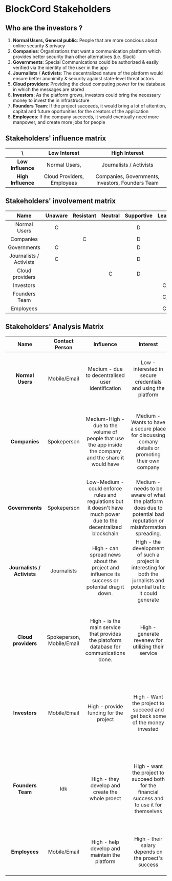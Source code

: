 # BlockCord Stakeholders 

## Who are the investors ?
1) **Normal Users, General public**: People that are more concious about online security & privacy
2) **Companies**: Organizations that want a communication platform which provides better security than other alternatives (i.e. Slack)
3) **Governments**: Special Communications could be authorized & easily verified via the identity of the user in the app
4) **Journalists** / **Activists**: The decentralized nature of the platform would ensure better anonimity & security against state-level threat actors 
5) **Cloud providers**: Providing the cloud computing power for the database in which the messages are stored
6) **Investors**: As the platform grows, investors could bring the necessary money to invest the in infrastructure
7) **Founders Team**: If the project succeeds, it would bring a lot of attention, capital and future oportunities for the creators of the application
8) **Employees**: If the company succeeds, it would eventually need more manpower, and create more jobs for people

## Stakeholders' influence matrix

| \ | Low Interest | High Interest |
| :-: | :-: | :-: |
| **Low Influence** | Normal Users, | Journalists / Activists |
| **High Influence** | Cloud Providers, Employees | Companies, Governments, Investors, Founders Team |

## Stakeholders' involvement matrix

| Name     | Unaware      | Resistant | Neutral | Supportive | Leading |
| :-------------: | :-------------: | :-------------: | :-------------: | :-------------: | :-------------: |
| Normal Users | C | | | D | |
| Companies | | C | | D | |
| Governments | C |  | | D | |
| Journalists / Activists | C | | | D | |
| Cloud providers | | | C | D | |
| Investors |  | | | | C, D |
| Founders Team |  | | | | C, D |
| Employees |  | | | | C, D |

## Stakeholders' Analysis Matrix

| Name     | Contact Person | Influence | Interest | Approach Strategy |
| :-------------: | :-------------: | :-------------: | :-------------: | :-------------: |
| **Normal Users** | Mobile/Email | Medium - due to decentralised user identification | Low - interested in secure credentials and using the platform | Should communicate once a month. Give updates on current proceedings and what will come next |
| **Companies** |Spokeperson |Medium-High - due to the volume of people that use the app inside the company and the share it would have |Medium - Wants to have a secure place for discussing comany details or promoting their own company |Should communicate once a couple of weeks. Give a preview of plans that will be followed. Should be notified if a major change happ  |
| **Governments** | Spokeperson | Low-Medium - could enforce rules and regulations but it doesn't have much power due to the decentralized blockchain |Medium - needs to be aware of what the platform does due to potential bad reputation or misinformation spreading. |Should communicate once a month. Give updates on current proceeding and next plans  |
| **Journalists / Activists** |Journalists |High - can spread news about the project and influence its success or potential drag it down. |High - the development of such a project is interesting for both the jurnalists and potential trafic it could generate |Should communicate once a month. Give updates on current proceedings and offer a preview of what comes next |
| **Cloud providers** |Spokeperson, Mobile/Email |High - is the main service that provides the platoform database for communications done.|High - generate revenew for utilizing their service  |Should communicate once a couple of weeks. Give updates and discuss implementation to help integrate their service into the platform  |
| **Investors** |Mobile/Email  |High - provide funding for the project |High - Want the project to succeed and get back some of the money invested |Should communicate regularly. Give updates on current proceedings and ask for opinions and if the current direction is acceptable |
| **Founders Team** | Idk  |High - they develop and create the whole proect |High - want the project to succeed both for the financial success and to use it for themselves |Communicate daily. Give constant and frequent updates on the current proceedings. Discuss potential features and future developments |
| **Employees** |Mobile/Email  |High - help develop and maintain the platform |High - their salary depends on the proect's success |Communicate daily. Give constant and frequent update on current proceedings. |